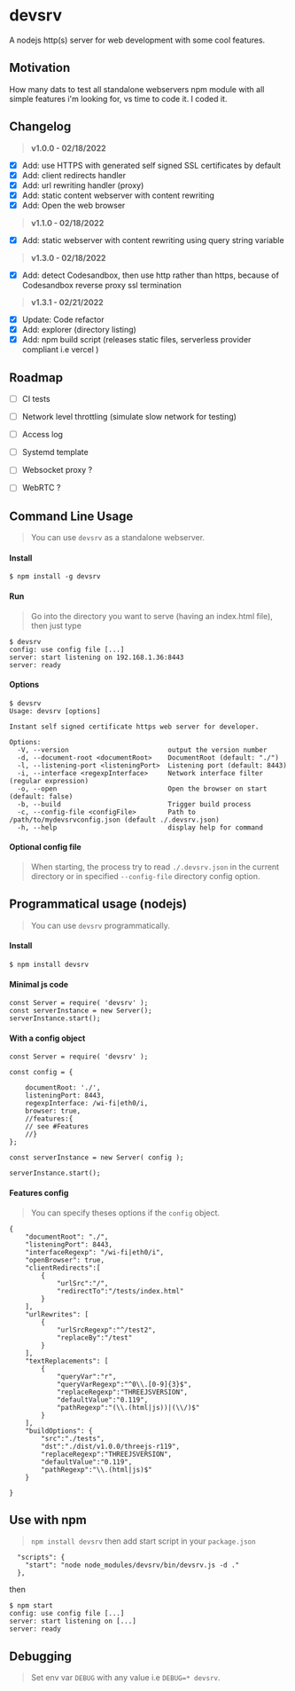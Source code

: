 # **devsrv**

A nodejs http(s) server for web development with some cool features. 

## **Motivation**

How many dats to test all standalone webservers npm module with all simple features i'm looking for, vs time to code it. I coded it.

## **Changelog**

> **v1.0.0 - 02/18/2022**
* [x] Add: use HTTPS with generated self signed SSL certificates by default
* [x] Add: client redirects handler
* [x] Add: url rewriting handler (proxy)
* [x] Add: static content webserver with content rewriting
* [x] Add: Open the web browser

> **v1.1.0 - 02/18/2022**
* [x] Add: static webserver with content rewriting using query string variable

> **v1.3.0 - 02/18/2022**
* [x] Add: detect Codesandbox, then use http rather than https, because of Codesandbox reverse proxy ssl termination

> **v1.3.1 - 02/21/2022**
* [x] Update: Code refactor
* [x] Add: explorer (directory listing)
* [x] Add: npm build script (releases static files, serverless provider compliant i.e vercel )

## **Roadmap**
* [ ] CI tests
* [ ] Network level throttling (simulate slow network for testing)
* [ ] Access log
* [ ] Systemd template
* [ ] Websocket proxy ?
* [ ] WebRTC ?


## **Command Line Usage**

> You can use `devsrv` as a standalone webserver.

#### Install
```
$ npm install -g devsrv
```

#### Run
> Go into the directory you want to serve (having an index.html file), then just type
```
$ devsrv
config: use config file [...]
server: start listening on 192.168.1.36:8443
server: ready
```

#### Options
```
$ devsrv
Usage: devsrv [options]

Instant self signed certificate https web server for developer.

Options:
  -V, --version                         output the version number
  -d, --document-root <documentRoot>    DocumentRoot (default: "./")
  -l, --listening-port <listeningPort>  Listening port (default: 8443)
  -i, --interface <regexpInterface>     Network interface filter (regular expression)
  -o, --open                            Open the browser on start (default: false)
  -b, --build                           Trigger build process
  -c, --config-file <configFile>        Path to /path/to/mydevsrvconfig.json (default ./.devsrv.json)
  -h, --help                            display help for command
```

#### Optional config file

> When starting, the process try to read `./.devsrv.json` in the current directory or in specified `--config-file` directory config option.



## **Programmatical usage (nodejs)**

> You can use `devsrv` programmatically.


#### Install
```
$ npm install devsrv
```

#### Minimal js code

```
const Server = require( 'devsrv' );
const serverInstance = new Server();
serverInstance.start();
```


#### With a config object

```
const Server = require( 'devsrv' );

const config = {

    documentRoot: './',
    listeningPort: 8443,
    regexpInterface: /wi-fi|eth0/i,
    browser: true,
    //features:{
    // see #Features
    //}
};

const serverInstance = new Server( config );

serverInstance.start();
```


#### Features config

> You can specify theses options if the `config` object.


```
{
    "documentRoot": "./",
    "listeningPort": 8443,
    "interfaceRegexp": "/wi-fi|eth0/i",
    "openBrowser": true,
    "clientRedirects":[
        {
            "urlSrc":"/",
            "redirectTo":"/tests/index.html"
        }
    ],
    "urlRewrites": [
        {
            "urlSrcRegexp":"^/test2",
            "replaceBy":"/test"
        }
    ],
    "textReplacements": [
        {
            "queryVar":"r",
            "queryVarRegexp":"^0\\.[0-9]{3}$",
            "replaceRegexp":"THREEJSVERSION",
            "defaultValue":"0.119",
            "pathRegexp":"(\\.(html|js))|(\\/)$"
        }
    ],
    "buildOptions": {
        "src":"./tests",
        "dst":"./dist/v1.0.0/threejs-r119",
        "replaceRegexp":"THREEJSVERSION",
        "defaultValue":"0.119",
        "pathRegexp":"\\.(html|js)$"
    }

}
```


## **Use with npm**

> `npm install devsrv` then add start script in your `package.json`
```
  "scripts": {
    "start": "node node_modules/devsrv/bin/devsrv.js -d ."
  },
```
then
```
$ npm start
config: use config file [...]
server: start listening on [...]
server: ready
```

## Debugging

> Set env var `DEBUG` with any value i.e `DEBUG=* devsrv`.
